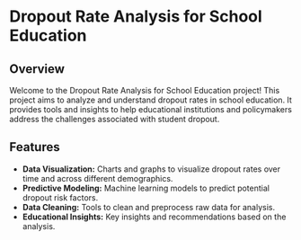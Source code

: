 # Dropout Rate Analysis for School Education

## Overview

Welcome to the Dropout Rate Analysis for School Education project! This project aims to analyze and understand dropout rates in school education. It provides tools and insights to help educational institutions and policymakers address the challenges associated with student dropout.

## Features

- **Data Visualization:** Charts and graphs to visualize dropout rates over time and across different demographics.
- **Predictive Modeling:** Machine learning models to predict potential dropout risk factors.
- **Data Cleaning:** Tools to clean and preprocess raw data for analysis.
- **Educational Insights:** Key insights and recommendations based on the analysis.
